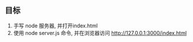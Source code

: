 ## 目标
1. 手写 node 服务器, 并打开index.html
2. 使用 node server.js 命令, 并在浏览器访问 http://127.0.0.1:3000/index.html